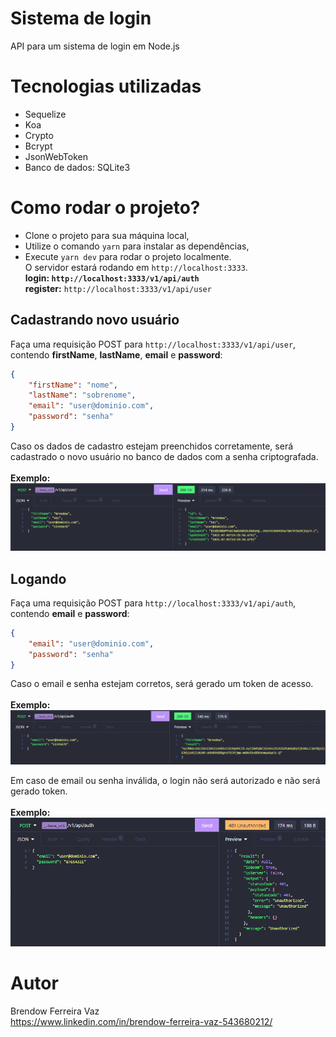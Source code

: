 # Sistema de login
API para um sistema de login em Node.js

# Tecnologias utilizadas
- Sequelize
- Koa
- Crypto
- Bcrypt
- JsonWebToken
- Banco de dados: SQLite3

# Como rodar o projeto?

- Clone o projeto para sua máquina local,<br />
- Utilize o comando `yarn` para instalar as dependências, <br />
- Execute `yarn dev` para rodar o projeto localmente. <br />
  O servidor estará rodando em `http://localhost:3333`. <br />
  **login: `http://localhost:3333/v1/api/auth` <br />
  register:** `http://localhost:3333/v1/api/user`
  
## Cadastrando novo usuário
Faça uma requisição POST para `http://localhost:3333/v1/api/user`, contendo **firstName**, **lastName**, **email** e **password**:
```json
{
	"firstName": "nome",
	"lastName": "sobrenome",
	"email": "user@dominio.com",
	"password": "senha"
}
```
Caso os dados de cadastro estejam preenchidos corretamente, será cadastrado o novo usuário no banco de dados com a senha criptografada. <br />
<br />
**Exemplo:** <br />
![Cadastro](https://github.com/brendowvaz/assets/raw/master/backend-login-system/register.png)

## Logando
Faça uma requisição POST para `http://localhost:3333/v1/api/auth`, contendo **email** e **password**:
```json
{
	"email": "user@dominio.com",
	"password": "senha"
}
```
Caso o email e senha estejam corretos, será gerado um token de acesso. <br />
<br />
**Exemplo:** <br />
![Login_1](https://github.com/brendowvaz/assets/raw/master/backend-login-system/login.png) <br />

Em caso de email ou senha inválida, o login não será autorizado e não será gerado token. <br />
<br />
**Exemplo:** <br />
![Login_2](https://github.com/brendowvaz/assets/raw/master/backend-login-system/unathorized.png)
# Autor

Brendow Ferreira Vaz <br />
https://www.linkedin.com/in/brendow-ferreira-vaz-543680212/

